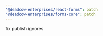 ```yaml
---
"@deadcow-enterprises/react-forms": patch
"@deadcow-enterprises/forms-core": patch
---
```


fix publish ignores
